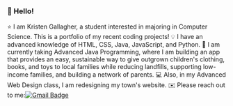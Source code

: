 ### :wave: Hello!

:star: I am Kristen Gallagher, a student interested in majoring in Computer Science. This is a portfolio of my recent coding projects! 
:bulb: I have an advanced knowledge of HTML, CSS, Java, JavaScript, and Python. 
:iphone: I am currently taking Advanced Java Programming, where I am building an app that provides an easy, sustainable way to give outgrown children's clothing, books, and toys to local families while reducing landfills, supporting low-income families, and building a network of parents. 
:computer: Also, in my Advanced Web Design class, I am redesigning my town's website.
:envelope: Please reach out to me:[![Gmail Badge](https://img.shields.io/badge/-kristengal5@gmail.com-c14438?style=flat-square&logo=Gmail&logoColor=white&link=mailto:kristengal5@gmail.com)](mailto:kristengal5@gmail.com)
